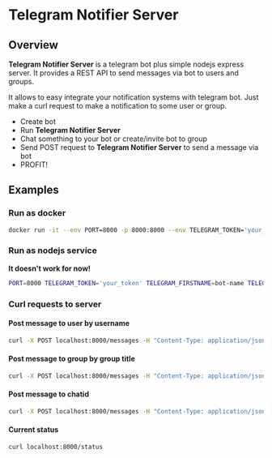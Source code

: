 # Telegram Notifier Server

## Overview

**Telegram Notifier Server** is a telegram bot plus simple nodejs express server. It provides a REST API to send messages via bot to users and groups.

It allows to easy integrate your notification systems with telegram bot. Just make a curl request to make a notification to some user or group.

* Create bot
* Run **Telegram Notifier Server**
* Chat something to your bot or create/invite bot to group
* Send POST request to **Telegram Notifier Server** to send a message via bot
* PROFIT!

## Examples



### Run as docker

```bash
docker run -it --env PORT=8000 -p 8000:8000 --env TELEGRAM_TOKEN='your_token' --env TELEGRAM_FIRSTNAME=bot-name --env TELEGRAM_USERNAME=BotUserName msosnov/telegram-notifier-server
```

### Run as nodejs service

**It doesn't work for now!**

```bash
PORT=8000 TELEGRAM_TOKEN='your_token' TELEGRAM_FIRSTNAME=bot-name TELEGRAM_USERNAME=BotUserName telegram-notifier-server
```

### Curl requests to server

#### Post message to user by username

```bash
curl -X POST localhost:8000/messages -H "Content-Type: application/json"  --data '{"username":"your-tm-name","message":"your-message"}'
```

#### Post message to group by group title

```bash
curl -X POST localhost:8000/messages -H "Content-Type: application/json"  --data '{"group":"awesome-devops","message":"your-message"}'
```


#### Post message to chatid

```bash
curl -X POST localhost:8000/messages -H "Content-Type: application/json"  --data '{"chatid": 123456789,"message":"your-message"}'
```

#### Current status

```bash
curl localhost:8000/status
```